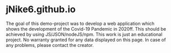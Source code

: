# jNike6.github.io
The goal of this demo-project was to develop a web application which shows the development of the Covid-19 Pandemic in 2020ff. This should be achieved by using JS/JSON/nodeJS/npm. This work is just an educational project. No warranty granted for any data displayed on this page. In case of any problems, please contact the creator.
